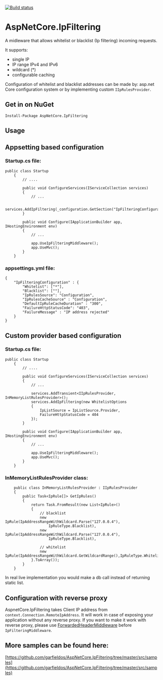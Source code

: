 [![Build status](https://ci.appveyor.com/api/projects/status/7n41lpcl451xjlat?svg=true)](https://ci.appveyor.com/project/garfieldos/aspnetcore-ipfiltering)

# AspNetCore.IpFiltering

A midleware that allows whitelist or blacklist (Ip filtering) incoming requests. 

It supports: 
* single IP
* IP range IPv4 and IPv6
* wildcard (*)
* configurable caching

Configuration of whitelist and blacklist addresses can be made by: asp.net Core configuration system or by implementing custom `IIpRulesProvider`.

## Get in on NuGet
```
Install-Package AspNetCore.IpFiltering
```

## Usage

## Appsetting based configuration

### Startup.cs file:
```
public class Startup
    {
        // ....

        public void ConfigureServices(IServiceCollection services)
        {
            // ...

            services.AddIpFiltering(_configuration.GetSection("IpFilteringConfiguration"));
        }

        public void Configure(IApplicationBuilder app, IHostingEnvironment env)
        {
            // ...

            app.UseIpFilteringMiddleware();
            app.UseMvc();
        }
    }
```

### appsettings.yml file:
```
{
    "IpFilteringConfiguration" : {
        "Whitelist": ["*"],
        "Blacklist": [""],
        "IpRulesSource": "Configuration",
        "IpRulesCacheSource" : "Configuration",
        "DefaultIpRuleCacheDuration" : "300",
        "FailureHttpStatusCode": "403",
        "FailureMessage" : "IP address rejected"
    }
}
```
## Custom provider based configuration 

### Startup.cs file:
```
public class Startup
    {
        // ....

        public void ConfigureServices(IServiceCollection services)
        {
            // ...
            
            services.AddTransient<IIpRulesProvider, InMemoryListRulesProvider>();
            services.AddIpFiltering(new WhitelistOptions
            {
                IpListSource = IpListSource.Provider,
                FailureHttpStatusCode = 404
            });
        }

        public void Configure(IApplicationBuilder app, IHostingEnvironment env)
        {
            // ...

            app.UseIpFilteringMiddleware();
            app.UseMvc();
        }
    }

```

### InMemoryListRulesProvider class:

```
    public class InMemoryListRulesProvider : IIpRulesProvider
    {
        public Task<IpRule[]> GetIpRules()
        {
            return Task.FromResult(new List<IpRule>()
            {
                // blacklist
                new IpRule(IpAddressRangeWithWildcard.Parse("127.0.0.4"),
                    IpRuleType.Blacklist),
                new IpRule(IpAddressRangeWithWildcard.Parse("127.0.0.4"),
                    IpRuleType.Blacklist),
                
                // whitelist
                new IpRule(IpAddressRangeWithWildcard.GetWildcardRange(),IpRuleType.Whitelist)
            }.ToArray());
        }
    }
```

In real live implementation you would make a db call instead of returning static list.

## Configuration with reverse proxy
AspnetCore.IpFiltering takes Client IP address from `context.Connection.RemoteIpAddress`. It will work in case of exposing your application without any reverse proxy. If you want to make it work with reverse proxy, please use [ForwardedHeaderMiddleware](https://docs.microsoft.com/en-us/aspnet/core/host-and-deploy/proxy-load-balancer?view=aspnetcore-2.2) before `IpFilteringMiddleware`.
## More samples can be found here: 
[https://github.com/garfieldos/AspNetCore.IpFiltering/tree/master/src/samples](https://github.com/garfieldos/AspNetCore.IpFiltering/tree/master/src/samples)
